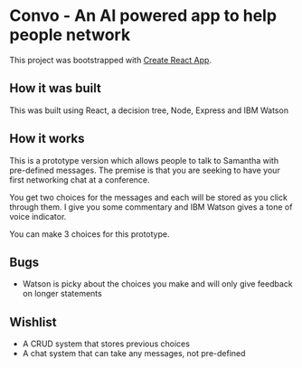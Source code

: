 # Convo - An AI powered app to help people network

This project was bootstrapped with [Create React App](https://github.com/facebook/create-react-app).

## How it was built

This was built using React, a decision tree, Node, Express and IBM Watson

## How it works

This is a prototype version which allows people to talk to Samantha with pre-defined messages. The premise is that you are seeking to have your first networking chat at a conference.

You get two choices for the messages and each will be stored as you click through them. I give you some commentary and IBM Watson gives a tone of voice indicator.

You can make 3 choices for this prototype.


## Bugs

- Watson is picky about the choices you make and will only give feedback on longer statements


## Wishlist
- A CRUD system that stores previous choices
- A chat system that can take any messages, not pre-defined
